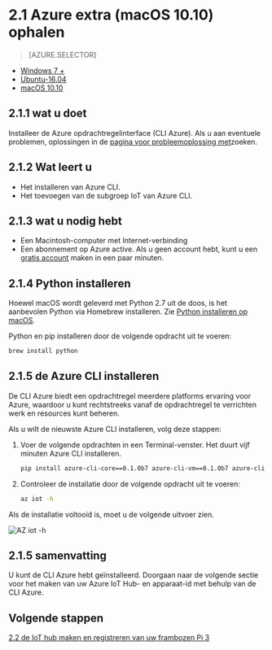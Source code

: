 <properties
 pageTitle="Azure extra (macOS 10.10) ophalen | Microsoft Azure"
 description="Python en Azure opdrachtregelinterface (CLI Azure) installeren op macOS."
 services="iot-hub"
 documentationCenter=""
 authors="shizn"
 manager="timlt"
 tags=""
 keywords=""/>

<tags
 ms.service="iot-hub"
 ms.devlang="multiple"
 ms.topic="article"
 ms.tgt_pltfrm="na"
 ms.workload="na"
 ms.date="10/21/2016"
 ms.author="xshi"/>

# <a name="21-get-azure-tools-macos-1010"></a>2.1 Azure extra (macOS 10.10) ophalen

> [AZURE.SELECTOR]
- [Windows 7 +](iot-hub-raspberry-pi-kit-node-lesson2-get-azure-tools-win32.md)
- [Ubuntu-16.04](iot-hub-raspberry-pi-kit-node-lesson2-get-azure-tools-ubuntu.md)
- [macOS 10.10](iot-hub-raspberry-pi-kit-node-lesson2-get-azure-tools-mac.md)

## <a name="211-what-you-will-do"></a>2.1.1 wat u doet

Installeer de Azure opdrachtregelinterface (CLI Azure). Als u aan eventuele problemen, oplossingen in de [pagina voor probleemoplossing met](iot-hub-raspberry-pi-kit-node-troubleshooting.md)zoeken.

## <a name="212-what-you-will-learn"></a>2.1.2 Wat leert u

- Het installeren van Azure CLI.
- Het toevoegen van de subgroep IoT van Azure CLI.

## <a name="213-what-you-need"></a>2.1.3 wat u nodig hebt

- Een Macintosh-computer met Internet-verbinding
- Een abonnement op Azure active. Als u geen account hebt, kunt u een [gratis account](https://azure.microsoft.com/free/) maken in een paar minuten.

## <a name="214-install-python"></a>2.1.4 Python installeren

Hoewel macOS wordt geleverd met Python 2.7 uit de doos, is het aanbevolen Python via Homebrew installeren. Zie [Python installeren op macOS](http://docs.python-guide.org/en/latest/starting/install/osx/).

Python en pip installeren door de volgende opdracht uit te voeren:

```bash
brew install python
```

## <a name="215-install-the-azure-cli"></a>2.1.5 de Azure CLI installeren

De CLI Azure biedt een opdrachtregel meerdere platforms ervaring voor Azure, waardoor u kunt rechtstreeks vanaf de opdrachtregel te verrichten werk en resources kunt beheren. 

Als u wilt de nieuwste Azure CLI installeren, volg deze stappen:

1. Voer de volgende opdrachten in een Terminal-venster. Het duurt vijf minuten Azure CLI installeren.

    ```bash
    pip install azure-cli-core==0.1.0b7 azure-cli-vm==0.1.0b7 azure-cli-storage==0.1.0b7 azure-cli-role==0.1.0b7 azure-cli-resource==0.1.0b7 azure-cli-profile==0.1.0b7 azure-cli-network==0.1.0b7 azure-cli-iot==0.1.0b7 azure-cli-feedback==0.1.0b7 azure-cli-configure==0.1.0b7 azure-cli-component==0.1.0b7 azure-cli==0.1.0b7
    ```

2. Controleer de installatie door de volgende opdracht uit te voeren:

    ```bash
    az iot -h
    ```
  
Als de installatie voltooid is, moet u de volgende uitvoer zien.

![AZ iot -h](media/iot-hub-raspberry-pi-lessons/lesson2/az_iot_help_osx.png)

## <a name="215-summary"></a>2.1.5 samenvatting

U kunt de CLI Azure hebt geïnstalleerd. Doorgaan naar de volgende sectie voor het maken van uw Azure IoT Hub- en apparaat-id met behulp van de CLI Azure.

## <a name="next-steps"></a>Volgende stappen

[2.2 de IoT hub maken en registreren van uw frambozen Pi 3](iot-hub-raspberry-pi-kit-node-lesson2-prepare-azure-iot-hub.md)
